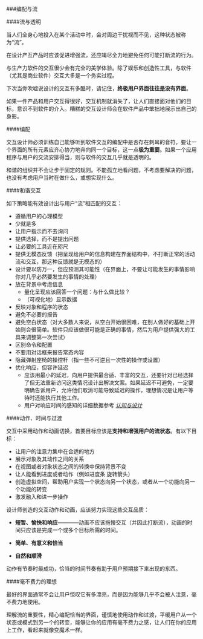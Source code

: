 ###编配与流

####流与透明

当人们全身心地投入在某个活动中时，会对周边干扰视而不见，这种状态被称为“流”。

在设计产互产品时应该促进增强流，还应竭尽全力地避免任何可能打断流的行为。

与生产力软件的交互很少会有完全的美学体验。除了娱乐和创造性工具，与软件（尤其是商业软件）交互大多是一个务实过程。

下次当你吹嘘说设计的交互有多酷时，请记住，**终极用户界面往往是没有界面**。

如果一件产品和用户交互得很好，交互机制就消失了，让人们直接面对他们的目标，意识不到软件的介入。糟糕的交互设计师会在软件产品中笨拙地展示出自己的身影。

####编配

交互设计师必须训练自己能够听到软件交互的编配中是否存在刺耳的音符，要让一个界面的所有元素应齐心协力地奔向同一个目标，这一点**极为重要**。如果一个应用程序与用户的交流安排得当，则与软件的交互几乎就是透明的。

和谐的组织并不会让步于固定的规则。不能孤立地看问题，不考虑要解决的问题，也没有考虑用户当时在做什么，或想实现什么。

####和谐交互

如下策略能有效设计出与用户“流”相匹配的交互：
- 遵循用户的心理模型
- 少就是多
- 让用户指示而不去询问
- 提供选择，而不是提出问题
- 让必要的工具近在咫尺
- 提供无模态反馈（把呈现给用户的信息构建在界面结构中，不打断正常的活动流和交互，那这种反馈就是无模态的）
- 设计要以防万一，但应预测其可能性（在界面上，不要让可能发生的事情影响你对几乎必然要发生的事情的处理）
- 放在背景中考虑信息
    - 量化呈现应该回答一个问题：与什么做比较？
    - （可视化地）显示数据
- 反映对象和程序的状态
- 避免不必要的报告 
- 避免空白状态（对大多数人来说，从空白开始很困难，在别人做好的基础上开始则会很简单。软件只应该做很可能是正确的事情，然后为用户提供强大的工具来调整第一次尝试）
- 区别命令和配置
- 不要用对话框来报告常态内容
- 隐藏弹射座椅的操控杆（指一些不可逆且一次性的操作或设置）
- 优化响应，但容许延迟
    - 应该用最小的延迟，向用户提供最合适、丰富的交互，还要针对已经选择了但无法重新访问这类情况设计出解决文案。如果延迟不可避免，一定要明确告诉用户，允许他们取消可能导致延迟的操作，理想情况是让用户等待时还能执行其他工作。
    - 用户对响应时间的感知的详细数据参考 [*认知与设计*](https://8ku.gitbooks.io/notebook-designingwiththemindinmind/content/?token=eyJ1c2VybmFtZSI6IjhrdSIsInRpbWVzdGFtcCI6MTUxOTYxMTk5MTY2OH0%3D&sig=cu2Q4Ut3U0JgrNXYBVtjmY8zWJ0)
    
####动作、时间与过渡

交互中采用动作和动画切换，首要目标应该是**支持和增强用户的流状态**。有以下目标：
- 让用户的注意力集中在合适的地方
- 展示对象及其动作之间的关系
- 在视图或者对象状态之间的转换中保持背景不变
- 让人能看到进度或者动作（例如进度条 旋转箭头）
- 创造虚拟空间，帮助用户实现一个状态向另一个状态，或者从一个功能向另一个功能的转变
- 激发融入和进一步操作

设计师创造的交互动作和动画，应该努力实现这些交互品质：
- **短暂、愉快和响应**————动画不应该拖慢交互（并因此打断流），动画的时间只应该是完成一个或多个目标所需的时间。

- **简单、有意义和恰当**

- **自然和顺滑**

动作有节奏时最成功，恰当的时间节奏有助于用户预期接下来出现的东西。

####毫不费力的理想

最好的界面通常不会让用户惊叹它有多漂亮，而是因为能够几乎不会被人注意，毫不费力地使用。

理解流的重要性，精心编配恰当的界面，谨慎地使用动作和过渡，平缓用户从一个状态或模式到另一个的转变，能够让你的应用有毫不费力之感，让人们在你的应用上工作，看起来就像变魔术一样。



    
    
